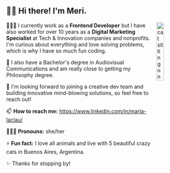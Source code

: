 ## 👋🏽 Hi there! I'm Meri.

<img src="https://media.giphy.com/media/553ZGCzYHSQHXiFKA8/giphy.gif" alt="cat sitting on laptop" align="right" width="20%"/>

👩🏻‍💻  I currently work as a **Frontend Developer** but I have also worked for over 10 years as a **Digital Marketing Specialist** at Tech & Innovation companies and nonprofits. I'm curious about everything and love solving problems, which is why I have so much fun coding. 

📜  I also have a Bachelor's degree in Audiovisual Communications and am really close to getting my Philosophy degree.

🚀  I'm looking forward to joining a creative dev team and building innovative mind-blowing solutions, so feel free to reach out!

📫  **How to reach me:** https://www.linkedin.com/in/maria-laclau/  

🙋🏻‍♀️   **Pronouns:** she/her  

⚡  **Fun fact:** I love all animals and live with 5 beautiful crazy cats in Buenos Aires, Argentina.

✨  Thanks for stopping by!

<!--
**merilaclau/merilaclau** is a ✨ _special_ ✨ repository because its `README.md` (this file) appears on your GitHub profile.

Here are some ideas to get you started:

- 🔭 I’m currently working on ...
- 🌱 I’m currently learning ...
- 👯 I’m looking to collaborate on ...
- 🤔 I’m looking for help with ...
- 💬 Ask me about ...
- 📫 How to reach me: ...
- 😄 Pronouns: ...
- ⚡ Fun fact: ...

-->
